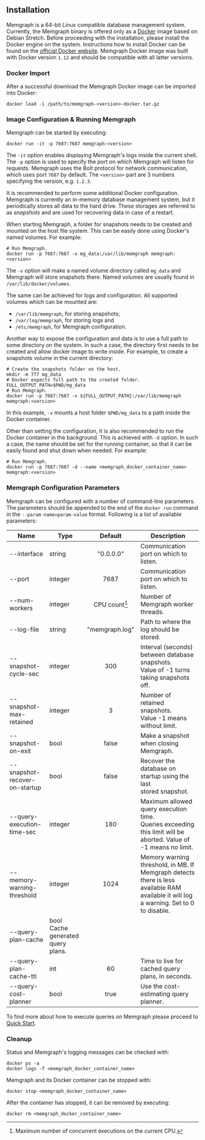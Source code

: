 ## Installation

Memgraph is a 64-bit Linux compatible database management system. Currently,
the Memgraph binary is offered only as a [Docker](https://www.docker.com)
image based on Debian Stretch. Before proceeding with the installation, please
install the Docker engine on the system. Instructions how to install Docker
can be found on the
[official Docker website](https://docs.docker.com/engine/installation).
Memgraph Docker image was built with Docker version `1.12` and should be
compatible with all latter versions.

### Docker Import

After a successful download the Memgraph Docker image
can be imported into Docker:

```
docker load -i /path/to/memgraph-<version>-docker.tar.gz
```

### Image Configuration & Running Memgraph

Memgraph can be started by executing:

```
docker run -it -p 7687:7687 memgraph:<version>
```

The `-it` option enables displaying Memgraph's logs inside the current shell.
The `-p` option is used to specify the port on which Memgraph will listen for
requests. Memgraph uses the Bolt protocol for network communication, which
uses port `7687` by default. The `<version>` part are 3 numbers specifying the
version, e.g. `1.2.3`.

It is recommended to perform some additional Docker configuration. Memgraph is
currently an in-memory database management system, but it periodically stores
all data to the hard drive. These storages are referred to as *snapshots* and
are used for recovering data in case of a restart.

When starting Memgraph, a folder for snapshots needs to be created and mounted on the host file system.
This can be easily done using Docker's named volumes. For example:

```
# Run Memgraph.
docker run -p 7687:7687 -v mg_data:/var/lib/memgraph memgraph:<version>
```

The `-v` option will make a named volume directory called `mg_data` and
Memgraph will store snapshots there. Named volumes are usually found in
`/var/lib/docker/volumes`.

The same can be achieved for logs and configuration. All supported volumes
which can be mounted are:

  * `/var/lib/memgraph`, for storing snapshots;
  * `/var/log/memgraph`, for storing logs and
  * `/etc/memgraph`, for Memgraph configuration.

Another way to expose the configuration and data is to use a full path to some
directory on the system. In such a case, the directory first needs to be
created and allow docker image to write inside. For example, to create a
snapshots volume in the current directory:

```
# Create the snapshots folder on the host.
mkdir -m 777 mg_data
# Docker expects full path to the created folder.
FULL_OUTPUT_PATH=$PWD/mg_data
# Run Memgraph.
docker run -p 7687:7687 -v ${FULL_OUTPUT_PATH}:/var/lib/memgraph memgraph:<version>
```

In this example, `-v` mounts a host folder `$PWD/mg_data` to a path inside the Docker
container.

Other than setting the configuration, it is also recommended to run the Docker
container in the background. This is achieved with `-d` option. In such a
case, the name should be set for the running container, so that it can be
easily found and shut down when needed. For example:

```
# Run Memgraph.
docker run -p 7687:7687 -d --name <memgraph_docker_container_name> memgraph:<version>
```

### Memgraph Configuration Parameters

Memgraph can be configured with a number of command-line parameters.  The
parameters should be appended to the end of the `docker run` command in the
`--param-name=param-value` format.  Following is a list of available
parameters:

 Name  | Type | Default | Description
-------|------|:-------:|-------------
 --interface | string | "0.0.0.0" | Communication port on which to listen.
 --port | integer | 7687 | Communication port on which to listen.
 --num-workers | integer | CPU count[^1] |  Number of Memgraph worker threads.
 --log-file | string | "memgraph.log" | Path to where the log should be stored.
 --snapshot-cycle-sec | integer | 300 | Interval (seconds) between database snapshots.<br/>Value of -1 turns taking snapshots off.
 --snapshot-max-retained | integer | 3 | Number of retained snapshots.<br/>Value -1 means without limit.
 --snapshot-on-exit | bool | false | Make a snapshot when closing Memgraph.
 --snapshot-recover-on-startup | bool | false | Recover the database on startup using the last<br/>stored snapshot.
 --query-execution-time-sec | integer | 180 | Maximum allowed query execution time. <br/>Queries exceeding this limit will be aborted. Value of -1 means no limit.
 --memory-warning-threshold | integer | 1024 | Memory warning threshold, in MB. If Memgraph detects there is less available RAM available it will log a warning. Set to 0 to disable.
 --query-plan-cache | bool Cache generated query plans.
 --query-plan-cache-ttl | int | 60 | Time to live for cached query plans, in seconds.
 --query-cost-planner | bool | true | Use the cost-estimating query planner.

[^1]: Maximum number of concurrent executions on the current CPU.

To find more about how to execute queries on Memgraph please proceed to
[Quick Start](quick-start.md).

### Cleanup

Status and Memgraph's logging messages can be checked with:

```
docker ps -a
docker logs -f <memgraph_docker_container_name>
```


Memgraph and its Docker container can be stopped with:

```
docker stop <memgraph_docker_container_name>
```

After the container has stopped, it can be removed by
executing:

```
docker rm <memgraph_docker_container_name>
```

